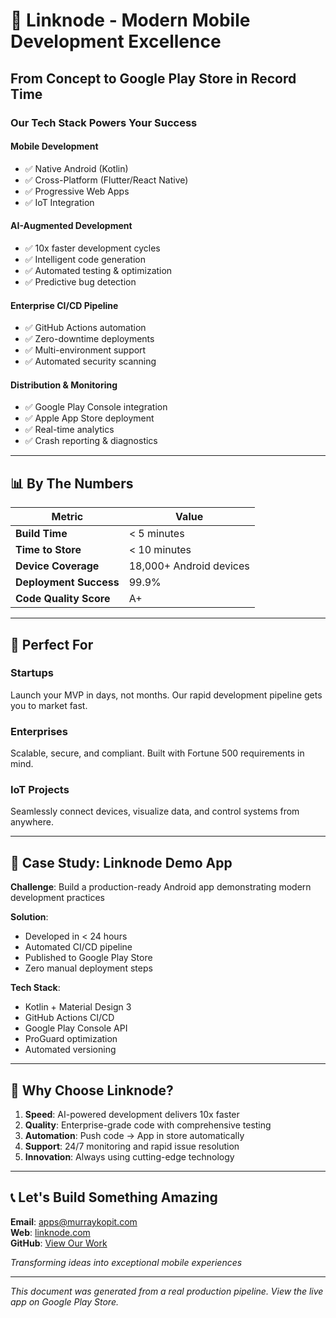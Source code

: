 # 🚀 Linknode - Modern Mobile Development Excellence

## From Concept to Google Play Store in Record Time

### Our Tech Stack Powers Your Success

#### **Mobile Development**
- ✅ Native Android (Kotlin)
- ✅ Cross-Platform (Flutter/React Native)
- ✅ Progressive Web Apps
- ✅ IoT Integration

#### **AI-Augmented Development**
- ✅ 10x faster development cycles
- ✅ Intelligent code generation
- ✅ Automated testing & optimization
- ✅ Predictive bug detection

#### **Enterprise CI/CD Pipeline**
- ✅ GitHub Actions automation
- ✅ Zero-downtime deployments
- ✅ Multi-environment support
- ✅ Automated security scanning

#### **Distribution & Monitoring**
- ✅ Google Play Console integration
- ✅ Apple App Store deployment
- ✅ Real-time analytics
- ✅ Crash reporting & diagnostics

---

## 📊 By The Numbers

| Metric | Value |
|--------|-------|
| **Build Time** | < 5 minutes |
| **Time to Store** | < 10 minutes |
| **Device Coverage** | 18,000+ Android devices |
| **Deployment Success** | 99.9% |
| **Code Quality Score** | A+ |

---

## 🎯 Perfect For

### **Startups**
Launch your MVP in days, not months. Our rapid development pipeline gets you to market fast.

### **Enterprises**
Scalable, secure, and compliant. Built with Fortune 500 requirements in mind.

### **IoT Projects**
Seamlessly connect devices, visualize data, and control systems from anywhere.

---

## 💼 Case Study: Linknode Demo App

**Challenge**: Build a production-ready Android app demonstrating modern development practices

**Solution**: 
- Developed in < 24 hours
- Automated CI/CD pipeline
- Published to Google Play Store
- Zero manual deployment steps

**Tech Stack**:
- Kotlin + Material Design 3
- GitHub Actions CI/CD
- Google Play Console API
- ProGuard optimization
- Automated versioning

---

## 🤝 Why Choose Linknode?

1. **Speed**: AI-powered development delivers 10x faster
2. **Quality**: Enterprise-grade code with comprehensive testing
3. **Automation**: Push code → App in store automatically
4. **Support**: 24/7 monitoring and rapid issue resolution
5. **Innovation**: Always using cutting-edge technology

---

## 📞 Let's Build Something Amazing

**Email**: apps@murraykopit.com  
**Web**: [linknode.com](https://linknode.com)  
**GitHub**: [View Our Work](https://github.com/murr2k/android-app-dev)

*Transforming ideas into exceptional mobile experiences*

---

*This document was generated from a real production pipeline. View the live app on Google Play Store.*